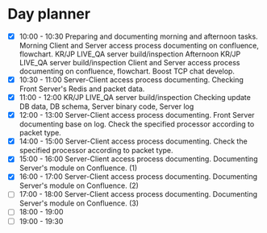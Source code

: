 # Day planner

- [x] 10:00 - 10:30 Preparing and documenting morning and afternoon tasks.
	Morning
		Client and Server access process documenting on confluence, flowchart.
		KR/JP LIVE_QA server build/inspection
	Afternoon
		KR/JP LIVE_QA server build/inspection
		Client and Server access process documenting on confluence, flowchart.
		Boost TCP chat develop.
- [x] 10:30 - 11:00 Server-Client access process documenting.
	Checking Front Server's Redis and packet data.
- [x] 11:00 - 12:00 KR/JP LIVE_QA server build/inspection
	Checking update DB data, DB schema, Server binary code, Server log
- [x] 12:00 - 13:00 Server-Client access process documenting.
	Front Server documenting base on log.
	Check the specified processor according to packet type.
- [x] 14:00 - 15:00 Server-Client access process documenting.
	Check the specified processor according to packet type.
- [x] 15:00 - 16:00 Server-Client access process documenting.
	Documenting Server's module on Confluence. (1)
- [x] 16:00 - 17:00 Server-Client access process documenting.
	Documenting Server's module on Confluence. (2)
- [ ] 17:00 - 18:00 Server-Client access process documenting.
	Documenting Server's module on Confluence. (3)
- [ ] 18:00 - 19:00 
- [ ] 19:00 - 19:30 
